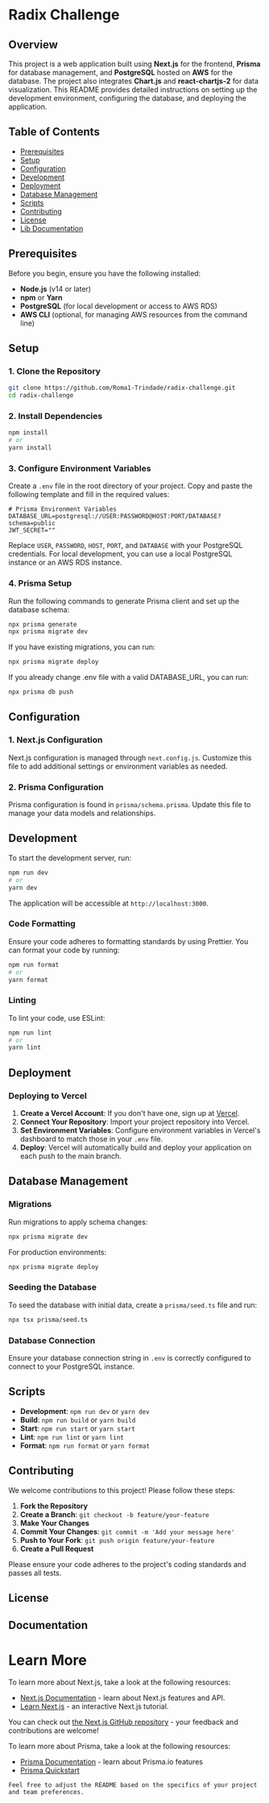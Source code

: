 # Radix Challenge

## Overview

This project is a web application built using **Next.js** for the frontend, **Prisma** for database management, and **PostgreSQL** hosted on **AWS** for the database. The project also integrates **Chart.js** and **react-chartjs-2** for data visualization. This README provides detailed instructions on setting up the development environment, configuring the database, and deploying the application.

## Table of Contents

- [Prerequisites](#prerequisites)
- [Setup](#setup)
- [Configuration](#configuration)
- [Development](#development)
- [Deployment](#deployment)
- [Database Management](#database-management)
- [Scripts](#scripts)
- [Contributing](#contributing)
- [License](#license)
- [Lib Documentation](#documentation)

## Prerequisites

Before you begin, ensure you have the following installed:

- **Node.js** (v14 or later)
- **npm** or **Yarn**
- **PostgreSQL** (for local development or access to AWS RDS)
- **AWS CLI** (optional, for managing AWS resources from the command line)

## Setup

### 1. Clone the Repository

```bash
git clone https://github.com/Roma1-Trindade/radix-challenge.git
cd radix-challenge
```

### 2. Install Dependencies

```bash
npm install
# or
yarn install
```

### 3. Configure Environment Variables

Create a `.env` file in the root directory of your project. Copy and paste the following template and fill in the required values:

```
# Prisma Environment Variables
DATABASE_URL=postgresql://USER:PASSWORD@HOST:PORT/DATABASE?schema=public
JWT_SECRET=""
```

Replace `USER`, `PASSWORD`, `HOST`, `PORT`, and `DATABASE` with your PostgreSQL credentials. For local development, you can use a local PostgreSQL instance or an AWS RDS instance.

### 4. Prisma Setup

Run the following commands to generate Prisma client and set up the database schema:

```bash
npx prisma generate
npx prisma migrate dev
```

If you have existing migrations, you can run:

```bash
npx prisma migrate deploy
```

If you already change .env file with a valid DATABASE_URL, you can run:

```bash
npx prisma db push
```

## Configuration

### 1. Next.js Configuration

Next.js configuration is managed through `next.config.js`. Customize this file to add additional settings or environment variables as needed.

### 2. Prisma Configuration

Prisma configuration is found in `prisma/schema.prisma`. Update this file to manage your data models and relationships.

## Development

To start the development server, run:

```bash
npm run dev
# or
yarn dev
```

The application will be accessible at `http://localhost:3000`.

### Code Formatting

Ensure your code adheres to formatting standards by using Prettier. You can format your code by running:

```bash
npm run format
# or
yarn format
```

### Linting

To lint your code, use ESLint:

```bash
npm run lint
# or
yarn lint
```

## Deployment

### Deploying to Vercel

1. **Create a Vercel Account**: If you don't have one, sign up at [Vercel](https://vercel.com/).
2. **Connect Your Repository**: Import your project repository into Vercel.
3. **Set Environment Variables**: Configure environment variables in Vercel's dashboard to match those in your `.env` file.
4. **Deploy**: Vercel will automatically build and deploy your application on each push to the main branch.

## Database Management

### Migrations

Run migrations to apply schema changes:

```bash
npx prisma migrate dev
```

For production environments:

```bash
npx prisma migrate deploy
```

### Seeding the Database

To seed the database with initial data, create a `prisma/seed.ts` file and run:

```bash
npx tsx prisma/seed.ts
```

### Database Connection

Ensure your database connection string in `.env` is correctly configured to connect to your PostgreSQL instance.

## Scripts

- **Development**: `npm run dev` or `yarn dev`
- **Build**: `npm run build` or `yarn build`
- **Start**: `npm run start` or `yarn start`
- **Lint**: `npm run lint` or `yarn lint`
- **Format**: `npm run format` or `yarn format`

## Contributing

We welcome contributions to this project! Please follow these steps:

1. **Fork the Repository**
2. **Create a Branch**: `git checkout -b feature/your-feature`
3. **Make Your Changes**
4. **Commit Your Changes**: `git commit -m 'Add your message here'`
5. **Push to Your Fork**: `git push origin feature/your-feature`
6. **Create a Pull Request**

Please ensure your code adheres to the project's coding standards and passes all tests.

## License

## Documentation

# Learn More

To learn more about Next.js, take a look at the following resources:

- [Next.js Documentation](https://nextjs.org/docs) - learn about Next.js features and API.
- [Learn Next.js](https://nextjs.org/learn) - an interactive Next.js tutorial.

You can check out [the Next.js GitHub repository](https://github.com/vercel/next.js/) - your feedback and contributions are welcome!

To learn more about Prisma, take a look at the following resources:

- [Prisma Documentation](https://www.prisma.io/docs/getting-started) - learn about Prisma.io features
- [Prisma Quickstart](https://www.prisma.io/docs/getting-started/quickstart)

```
Feel free to adjust the README based on the specifics of your project and team preferences.
```
